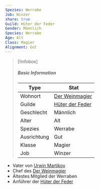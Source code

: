 ```yaml
---
Spezies: Werrabe
Job: Winzer
share: true
Guild: Hüter der Feder
Gender: Männlich
Species: Werrabe
Age: Alt
Class: Magier
Alignment: Gut
---
```



>[!infobox]
>##### Basic Information
>Type | Stat |
>----  | ----  |
> Wohnort | [Der Weinmagier](Der%20Weinmagier.md) |
> Guilde | [Hüter der Feder](H%C3%BCter%20der%20Feder.md) |
> Geschlecht | Männlich |
> Alter | Alt |
> Spezies | Werrabe |
> Ausrichtung | Gut |
> Klasse | Magier |
> Job | Winzer |


- Vater von [Urwin Martikov](Urwin%20Martikov.md)
- Chef des [Der Weinmagier](Der%20Weinmagier.md)
- Ältestes Mitglied der Werraben
- Anführer der [Hüter der Feder](H%C3%BCter%20der%20Feder.md)